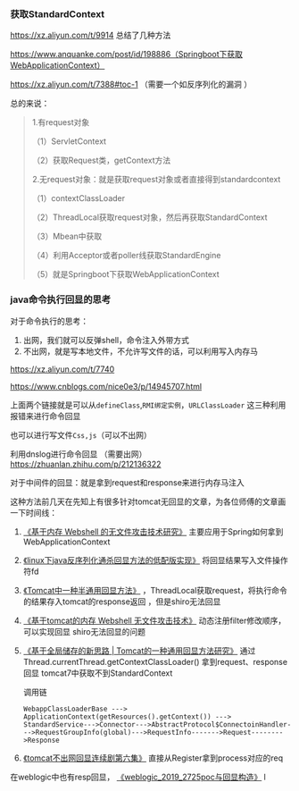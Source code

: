 ### 获取StandardContext

https://xz.aliyun.com/t/9914     总结了几种方法

https://www.anquanke.com/post/id/198886（Springboot下获取WebApplicationContext）

https://xz.aliyun.com/t/7388#toc-1 （需要一个如反序列化的漏洞 ）

总的来说：

>1.有request对象  
>
>（1）ServletContext
>
>（2）获取Request类，getContext方法
>
>2.无request对象：就是获取request对象或者直接得到standardcontext
>
>（1）contextClassLoader
>
>（2）ThreadLocal获取request对象，然后再获取StandardContext
>
>（3）Mbean中获取
>
>（4）利用Acceptor或者poller线获取StandardEngine
>
>（5）就是Springboot下获取WebApplicationContext	



### java命令执行回显的思考

对于命令执行的思考：

1. 出网，我们就可以反弹shell，命令注入外带方式
2. 不出网，就是写本地文件，不允许写文件的话，可以利用写入内存马

https://xz.aliyun.com/t/7740

https://www.cnblogs.com/nice0e3/p/14945707.html

上面两个链接就是可以从`defineClass`,`RMI绑定实例`，`URLClassLoader` 这三种利用报错来进行命令回显

也可以进行写文件`Css,js`（可以不出网）

利用dnslog进行命令回显 （需要出网）https://zhuanlan.zhihu.com/p/212136322

对于中间件的回显：就是拿到request和response来进行内存马注入

这种方法前几天在先知上有很多针对tomcat无回显的文章，为各位师傅的文章画一下时间线：

1. [《基于内存 Webshell 的无文件攻击技术研究》](https://www.anquanke.com/post/id/198886) 主要应用于Spring如何拿到WebApplicationContext

2. [《linux下java反序列化通杀回显方法的低配版实现》](https://xz.aliyun.com/t/7307) 将回显结果写入文件操作符fd

3. [《Tomcat中一种半通用回显方法》](https://xz.aliyun.com/t/7348) ，ThreadLocal获取request，将执行命令的结果存入tomcat的response返回 ，但是shiro无法回显

4. [《基于tomcat的内存 Webshell 无文件攻击技术》](https://xz.aliyun.com/t/7388) 动态注册filter修改顺序，可以实现回显 shiro无法回显的问题

5. [《基于全局储存的新思路 | Tomcat的一种通用回显方法研究》](https://mp.weixin.qq.com/s?__biz=MzIwNDA2NDk5OQ==&mid=2651374294&idx=3&sn=82d050ca7268bdb7bcf7ff7ff293d7b3) 通过Thread.currentThread.getContextClassLoader() 拿到request、response回显 tomcat7中获取不到StandardContext

   调用链

   ```
   WebappClassLoaderBase --->
   ApplicationContext(getResources().getContext()) ---> StandardService--->Connector--->AbstractProtocol$ConnectoinHandler--->RequestGroupInfo(global)--->RequestInfo------->Request-------->Response
   ```

   

6. [《tomcat不出网回显连续剧第六集》](https://xz.aliyun.com/t/7535) 直接从Register拿到process对应的req

在weblogic中也有resp回显， [《weblogic_2019_2725poc与回显构造》](https://xz.aliyun.com/t/5299) l

